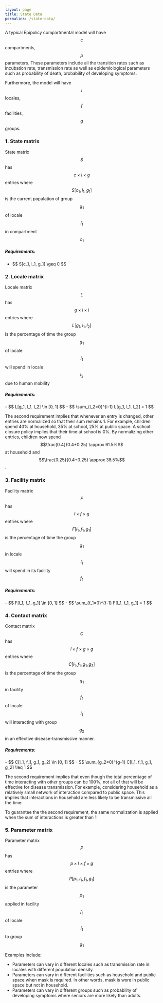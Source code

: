 ```yaml
---
layout: page
title: State Data
permalink: /state-data/
---
```


A typical Epipolicy compartmental model will have $$c$$ compartments, $$p$$ parameters. These parameters include all the transition rates such as incubation rate, transmission rate as well as epidemiological parameters such as probability of death, probability of developing symptoms.

Furthermore, the model will have $$l$$ locales, $$f$$ facilities, $$g$$ groups.

### 1. State matrix

State matrix $$S$$ has $$c \times l \times g$$ entries where $$S[c_1, l_1, g_1]$$ is the current population of group $$g_1$$ of locale $$l_1$$ in compartment $$c_1$$


##### Requirements:

- <div class="left-formula">$$ S[c_1, l_1, g_1] \geq 0 $$</div>

### 2. Locale matrix

Locale matrix $$L$$ has $$g \times l \times l$$ entries where $$L[g_1, l_1, l_2]$$ is the percentage of time the group $$g_1$$ of locale $$l_1$$ will spend in locale $$l_2$$ due to human mobility

##### Requirements:

<div class="left-formula" markdown="1">
- $$ L[g_1, l_1, l_2] \in [0, 1] $$
- $$ \sum_{l_2=0}^{l-1} L[g_1, l_1, l_2] = 1 $$
</div>

The second requirement implies that whenever an entry is changed, other entries are normalized so that their sum remains 1. For example, children spend 40% at household, 35% at school, 25% at public space. A school closure policy implies that their time at school is 0%. By normalizing other entries, children now spend $$\frac{0.4}{0.4+0.25} \approx 61.5%$$ at household and $$\frac{0.25}{0.4+0.25} \approx 38.5%$$.

### 3. Facility matrix

Facility matrix $$F$$ has $$l \times f \times g$$ entries where $$F[l_1, f_1, g_1]$$ is the percentage of time the group $$g_1$$ in locale $$l_1$$ will spend in its facility $$f_1$$

##### Requirements:

<div class="left-formula" markdown="1">
- $$ F[l_1, f_1, g_1] \in [0, 1] $$
- $$ \sum_{f_1=0}^{f-1} F[l_1, f_1, g_1] = 1 $$
</div>

### 4. Contact matrix

Contact matrix $$C$$ has $$l \times f \times g \times g$$ entries where $$C[l_1, f_1, g_1, g_2]$$ is the percentage of time the group $$g_1$$ in facility $$f_1$$ of locale $$l_1$$ will interacting with group $$g_2$$ in an effective disease-transmissive manner.

##### Requirements:

<div class="left-formula" markdown="1">
- $$ C[l_1, f_1, g_1, g_2] \in [0, 1] $$
- $$ \sum_{g_2=0}^{g-1} C[l_1, f_1, g_1, g_2] \leq 1 $$
</div>

The second requirement implies that even though the total percentage of time interacting with other groups can be 100%, not all of that will be effective for disease transmission. For example, considering household as a relatively small network of interaction compared to public space. This implies that interactions in household are less likely to be transmissive all the time.

To guarantee the the second requirement, the same normalization is applied when the sum of interactions is greater than 1

### 5. Parameter matrix

Parameter matrix $$P$$ has $$p \times l \times f \times g$$ entries where $$P[p_1, l_1, f_1, g_1]$$ is the parameter $$p_1$$ applied in facility $$f_1$$ of locale $$l_1$$ to group $$g_1$$

Examples include:
- Parameters can vary in different locales such as transmission rate in locales with different population density.
- Parameters can vary in different facilities such as household and public space when mask is required. In other words, mask is wore in public space but not in household.
- Parameters can vary in different groups such as probability of developing symptoms where seniors are more likely than adults.
